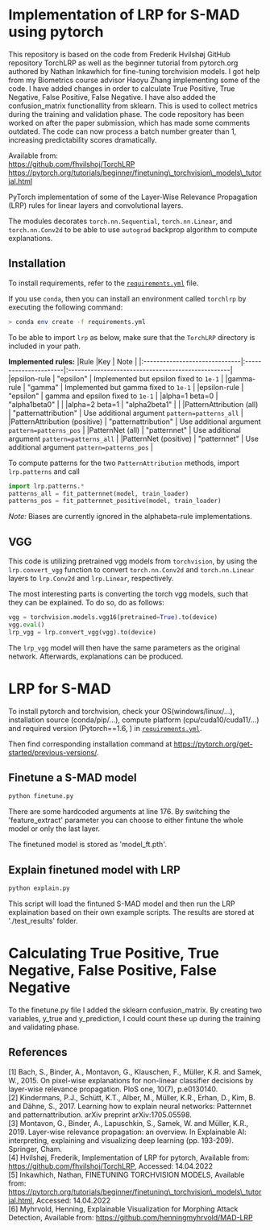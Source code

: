 # Implementation of LRP for S-MAD using pytorch
This repository is based on the code from Frederik Hvilshøj GitHub repository TorchLRP as well as the beginner tutorial from pytorch.org authored by Nathan Inkawhich for fine-tuning torchvision models. I got help from my Biometrics course advisor Haoyu Zhang implementing some of the code. I have added changes in order to calculate True Positive, True Negative, False Positive, False Negative. I have also added the confusion_matrix functionallity from sklearn. This is used to collect metrics during the training and validation phase. The code repository has been worked on after the paper submission, which has made some comments outdated. The code can now process a batch number greater than 1, increasing predictability scores dramatically.    

Available from: <br />
https://github.com/fhvilshoj/TorchLRP <br />
https://pytorch.org/tutorials/beginner/finetuning\_torchvision\_models\_tutorial.html

PyTorch implementation of some of the Layer-Wise Relevance Propagation (LRP)
rules for linear layers and convolutional layers.

The modules decorates `torch.nn.Sequential`, `torch.nn.Linear`, and
`torch.nn.Conv2d` to be able to use `autograd` backprop algorithm to compute
explanations.

## Installation
To install requirements, refer to the [`requirements.yml`](requirements.yml)
file.

If you use `conda`, then you can install an environment called `torchlrp` by
executing the following command: 

```bash
> conda env create -f requirements.yml
```

To be able to import `lrp` as below, make sure that the `TorchLRP` directory is
included in your path.


**Implemented rules:**
|Rule 							|Key 					| Note 												|
|:------------------------------|:----------------------|:--------------------------------------------------|
|epsilon-rule					| "epsilon" 			| Implemented but epsilon fixed to `1e-1` 			|
|gamma-rule						| "gamma" 				| Implemented but gamma fixed to `1e-1`				|
|epsilon-rule					| "epsilon" 			| gamma and epsilon fixed to `1e-1`					|
|alpha=1 beta=0 				| "alpha1beta0" 		| 													|
|alpha=2 beta=1 				| "alpha2beta1" 		| 													|
|PatternAttribution (all) 		| "patternattribution" 	| Use additional argument `pattern=patterns_all` 	|
|PatternAttribution (positive) 	| "patternattribution" 	| Use additional argument `pattern=patterns_pos` 	|
|PatternNet (all) 				| "patternnet" 			| Use additional argument `pattern=patterns_all` 	|
|PatternNet (positive) 			| "patternnet" 			| Use additional argument `pattern=patterns_pos` 	|

To compute patterns for the two `PatternAttribution` methods, import
`lrp.patterns` and call
```python 
import lrp.patterns.*
patterns_all = fit_patternnet(model, train_loader)
patterns_pos = fit_patternnet_positive(model, train_loader)
```
_Note:_ Biases are currently ignored in the alphabeta-rule implementations.


## VGG
This code is utilizing pretrained vgg models from `torchvision`,
by using the `lrp.convert_vgg` function to convert `torch.nn.Conv2d` and `torch.nn.Linear` layers to `lrp.Conv2d` and `lrp.Linear`, respectively. 

The most interesting parts is converting the torch vgg models, such that they can be
explained. To do so, do as follows:

```python 
vgg = torchvision.models.vgg16(pretrained=True).to(device)
vgg.eval()
lrp_vgg = lrp.convert_vgg(vgg).to(device)
```

The `lrp_vgg` model will then have the same parameters as the original network.
Afterwards, explanations can be produced.


# LRP for S-MAD

To install pytorch and torchvision, check your OS(windows/linux/...), installation source (conda/pip/...), compute platform (cpu/cuda10/cuda11/...) and required version (Pytorch==1.6, ) in [`requirements.yml`](requirements.yml).

Then find corresponding installation command at https://pytorch.org/get-started/previous-versions/.


## Finetune a S-MAD model
 ```bash
python finetune.py
```
There are some hardcoded arguments at line 176. By switching the 'feature_extract' parameter you can choose to either fintune the whole model or only the last layer.

The finetuned model is stored as 'model_ft.pth'.

## Explain finetuned model with LRP
 ```bash
python explain.py 
```

This script will load the fintuned S-MAD model and then run the LRP explaination based on their own example scripts. The results are stored at './test_results' folder.


# Calculating True Positive, True Negative, False Positive, False Negative 

To the finetune.py file I added the sklearn confusion_matrix. By creating two variables, y_true and y_prediction, I could count these up during the training and validating phase.


## References
[1] Bach, S., Binder, A., Montavon, G., Klauschen, F., Müller, K.R. and Samek, W., 2015. On pixel-wise explanations for non-linear classifier decisions by layer-wise relevance propagation. PloS one, 10(7), p.e0130140.  
[2] Kindermans, P.J., Schütt, K.T., Alber, M., Müller, K.R., Erhan, D., Kim, B. and Dähne, S., 2017. Learning how to explain neural networks: Patternnet and patternattribution. arXiv preprint arXiv:1705.05598.  
[3] Montavon, G., Binder, A., Lapuschkin, S., Samek, W. and Müller, K.R., 2019. Layer-wise relevance propagation: an overview. In Explainable AI: interpreting, explaining and visualizing deep learning (pp. 193-209). Springer, Cham.  
[4] Hvilshøj, Frederik, Implementation of LRP for pytorch, Available from: https://github.com/fhvilshoj/TorchLRP, Accessed: 14.04.2022 <br />
[5] Inkawhich, Nathan, FINETUNING TORCHVISION MODELS, Available from: https://pytorch.org/tutorials/beginner/finetuning\_torchvision\_models\_tutorial.html, Accessed: 14.04.2022 <br />
[6] Myhrvold, Henning, Explainable Visualization for Morphing Attack Detection, Available from: https://github.com/henningmyhrvold/MAD-LRP

